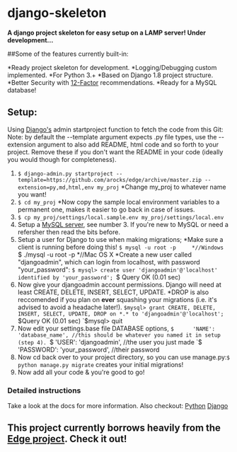 # django-skeleton

**A django project skeleton for easy setup on a LAMP server! Under development...**

##Some of the features currently built-in:

*Ready project skeleton for development.
*Logging/Debugging custom implemented.
*For Python 3.+
*Based on Django 1.8 project structure.
*Better Security with [12-Factor](http://12factor.net/) recommendations.
*Ready for a MySQL database!

## Setup:
Using [Django's](https://docs.djangoproject.com/en/2.1/ref/django-admin/) admin startproject function to fetch the code from this Git:
Note: by default the --template argument expects .py file types, use the --extension argument to also add README, html code and so forth to your project. Remove these if you don't want the README in your code (ideally you would though for completeness). 

1. `$ django-admin.py startproject --template=https://github.com/arocks/edge/archive/master.zip --extension=py,md,html,env my_proj`
*Change my_proj to whatever name you want! 
2. `$ cd my_proj`
*Now copy the sample local environment variables to a permanent one, makes it easier to go back in case of issues.
3. `$ cp my_proj/settings/local.sample.env my_proj/settings/local.env`
4. Setup a [MySQL server](http://www.ntu.edu.sg/home/ehchua/programming/sql/MySQL_HowTo.html#intro), see number 3. If you're new to MySQL or need a refersher then read the bits before.
5. Setup a user for Django to use when making migrations;
*Make sure a client is running before doing this!
`$ mysql -u root -p     *//Windows
`$ ./mysql -u root -p   *//Mac OS X
*Create a new user called "djangoadmin", which can login from localhost, with password "your_password":
`$ mysql> create user 'djangoadmin'@'localhost' identified by 'your_password';
`$ Query OK (0.01 sec)
6. Now give your djangoadmin account permissions. Django will need at least CREATE, DELETE, INSERT, SELECT, UPDATE.
*DROP is also reccomended if you plan on **ever** squashing your migrations (i.e. it's advised to avoid a headache later!). 
`$mysql> grant CREATE, DELETE, INSERT, SELECT, UPDATE, DROP on *.* to 'djangoadmin'@'localhost';
`$Query OK (0.01 sec)
`$mysql> quit
7. Now edit your settings.base file DATABASE options,
`$      'NAME': 'database_name', //this should be whatever you named it in setup (step 4).
`$       'USER': 'djangoadmin', //the user you just made
`$       'PASSWORD': 'your_password', //their password
8. Now cd back over to your project directory, so you can use manage.py:`$ python manage.py migrate` creates your initial migrations!
9. Now add all your code & you're good to go!


### Detailed instructions

Take a look at the docs for more information.
Also checkout:
[Python](https://www.python.org/)
[Django](https://www.djangoproject.com/)

## This project currently borrows heavily from the [Edge project](https://github.com/arocks/edge). Check it out!
